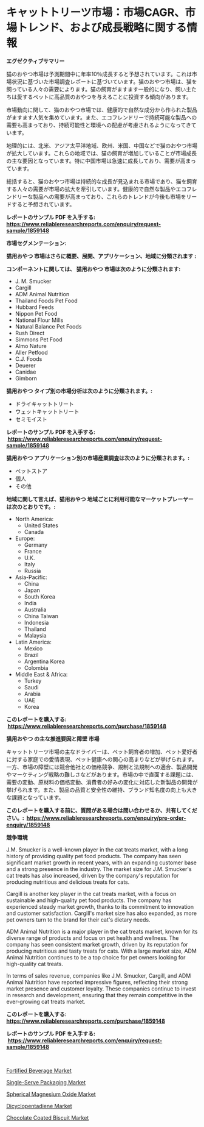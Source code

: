 <p><h1>キャットトリーツ市場：市場CAGR、市場トレンド、および成長戦略に関する情報</h1></p><p><strong>エグゼクティブサマリー</strong></p>
<p><p>猫のおやつ市場は予測期間中に年率10％成長すると予想されています。これは市場状況に基づいた市場調査レポートに基づいています。猫のおやつ市場は、猫を飼っている人々の需要によります。猫の飼育がますます一般的になり、飼い主たちは愛するペットに高品質のおやつを与えることに投資する傾向があります。</p><p>市場動向に関して、猫のおやつ市場では、健康的で自然な成分から作られた製品がますます人気を集めています。また、エコフレンドリーで持続可能な製品への需要も高まっており、持続可能性と環境への配慮が考慮されるようになってきています。</p><p>地理的には、北米、アジア太平洋地域、欧州、米国、中国などで猫のおやつ市場が拡大しています。これらの地域では、猫の飼育が増加していることが市場成長の主な要因となっています。特に中国市場は急速に成長しており、需要が高まっています。</p><p>総括すると、猫のおやつ市場は持続的な成長が見込まれる市場であり、猫を飼育する人々の需要が市場の拡大を牽引しています。健康的で自然な製品やエコフレンドリーな製品への需要が高まっており、これらのトレンドが今後も市場をリードすると予想されています。</p></p>
<p><strong>レポートのサンプル PDF を入手する: <a href="https://www.reliableresearchreports.com/enquiry/request-sample/1859148">https://www.reliableresearchreports.com/enquiry/request-sample/1859148</a></strong></p>
<p><strong>市場セグメンテーション:</strong></p>
<p><strong> 猫用おやつ 市場はさらに概要、展開、アプリケーション、地域に分類されます :</strong></p>
<p><strong>コンポーネントに関しては、 猫用おやつ 市場は次のように分類されます: &nbsp;</strong></p>
<p><ul><li>J. M. Smucker</li><li>Cargill</li><li>ADM Animal Nutrition</li><li>Thailand Foods Pet Food</li><li>Hubbard Feeds</li><li>Nippon Pet Food</li><li>National Flour Mills</li><li>Natural Balance Pet Foods</li><li>Rush Direct</li><li>Simmons Pet Food</li><li>Almo Nature</li><li>Aller Petfood</li><li>C.J. Foods</li><li>Deuerer</li><li>Canidae</li><li>Gimborn</li></ul></p>
<p><strong> 猫用おやつ タイプ別の市場分析は次のように分類されます。:</strong></p>
<p><ul><li>ドライキャットトリート</li><li>ウェットキャットトリート</li><li>セミモイスト</li></ul></p>
<p><strong>レポートのサンプル PDF を入手する: &nbsp;<a href="https://www.reliableresearchreports.com/enquiry/request-sample/1859148">https://www.reliableresearchreports.com/enquiry/request-sample/1859148</a></strong></p>
<p><strong> 猫用おやつ アプリケーション別の市場産業調査は次のように分類されます。:</strong></p>
<p><ul><li>ペットストア</li><li>個人</li><li>その他</li></ul></p>
<p><strong>地域に関して言えば、猫用おやつ 地域ごとに利用可能なマーケットプレーヤーは次のとおりです。:</strong></p>
<p><ul>
    <li>
        North America:
        <ul>
            <li>United States</li>
            <li>Canada</li>
        </ul>
    </li>
    <li>
        Europe:
        <ul>
            <li>Germany</li>
            <li>France</li>
            <li>U.K.</li>
            <li>Italy</li>
            <li>Russia</li>
        </ul>
    </li>
    <li>
        Asia-Pacific:
        <ul>
            <li>China</li>
            <li>Japan</li>
            <li>South Korea</li>
            <li>India</li>
            <li>Australia</li>
            <li>China Taiwan</li>
            <li>Indonesia</li>
            <li>Thailand</li>
            <li>Malaysia</li>
        </ul>
    </li>
    <li>
        Latin America:
        <ul>
            <li>Mexico</li>
            <li>Brazil</li>
            <li>Argentina Korea</li>
            <li>Colombia</li>
        </ul>
    </li>
    <li>
        Middle East & Africa:
        <ul>
            <li>Turkey</li>
            <li>Saudi</li>
            <li>Arabia</li>
            <li>UAE</li>
            <li>Korea</li>
        </ul>
    </li>
    </ul></p>
<p><strong>このレポートを購入する: &nbsp;<a href="https://www.reliableresearchreports.com/purchase/1859148">https://www.reliableresearchreports.com/purchase/1859148</a></strong></p>
<p><strong>猫用おやつ の主な推進要因と障壁 市場</strong></p>
<p><p>キャットトリーツ市場の主なドライバーは、ペット飼育者の増加、ペット愛好者に対する家庭での愛情表現、ペット健康への関心の高まりなどが挙げられます。一方、市場の障壁には競合他社との価格競争、規制と法規制への適合、製品開発やマーケティング戦略の難しさなどがあります。市場の中で直面する課題には、需要の変動、原材料の価格変動、消費者の好みの変化に対応した新製品の開発が挙げられます。また、製品の品質と安全性の維持、ブランド知名度の向上も大きな課題となっています。</p></p>
<p><strong>このレポートを購入する前に、質問がある場合は問い合わせるか、共有してください。:&nbsp; <a href="https://www.reliableresearchreports.com/enquiry/pre-order-enquiry/1859148">https://www.reliableresearchreports.com/enquiry/pre-order-enquiry/1859148</a></strong></p>
<p><strong>競争環境</strong></p>
<p><p>J.M. Smucker is a well-known player in the cat treats market, with a long history of providing quality pet food products. The company has seen significant market growth in recent years, with an expanding customer base and a strong presence in the industry. The market size for J.M. Smucker's cat treats has also increased, driven by the company's reputation for producing nutritious and delicious treats for cats.</p><p>Cargill is another key player in the cat treats market, with a focus on sustainable and high-quality pet food products. The company has experienced steady market growth, thanks to its commitment to innovation and customer satisfaction. Cargill's market size has also expanded, as more pet owners turn to the brand for their cat's dietary needs.</p><p>ADM Animal Nutrition is a major player in the cat treats market, known for its diverse range of products and focus on pet health and wellness. The company has seen consistent market growth, driven by its reputation for producing nutritious and tasty treats for cats. With a large market size, ADM Animal Nutrition continues to be a top choice for pet owners looking for high-quality cat treats.</p><p>In terms of sales revenue, companies like J.M. Smucker, Cargill, and ADM Animal Nutrition have reported impressive figures, reflecting their strong market presence and customer loyalty. These companies continue to invest in research and development, ensuring that they remain competitive in the ever-growing cat treats market.</p></p>
<p><strong>このレポートを購入する: &nbsp; <a href="https://www.reliableresearchreports.com/purchase/1859148">https://www.reliableresearchreports.com/purchase/1859148</a></strong></p>
<p><strong>レポートのサンプル PDF を入手する: &nbsp;<a href="https://www.reliableresearchreports.com/enquiry/request-sample/1859148">https://www.reliableresearchreports.com/enquiry/request-sample/1859148</a></strong><strong></strong></p>
<p>&nbsp;</p>
<p><p><a href="https://view.publitas.com/reportprime-1/fortified-beverage-market-size-furnishes-valuable-information-encompassing-market-share-market-trends-and-projections-spanning-from-2024-to-2031/">Fortified Beverage Market</a></p><p><a href="https://simplistic-meeting-7ee.notion.site/Global-Single-Serve-Packaging-Market-by-Types-Applications-and-Major-Players-with-Regional-Growth-887caa47ff8b411db3d33106f481baf0">Single-Serve Packaging Market</a></p><p><a href="https://issuu.com/reportprime-2/docs/spherical-magnesium-oxide-market-size-2030.pptx">Spherical Magnesium Oxide Market</a></p><p><a href="https://github.com/CliffMedina6/Market-Research-Report-List-3/blob/main/dicyclopentadiene-market.md">Dicyclopentadiene Market</a></p><p><a href="https://view.publitas.com/reportprime-1/chocolate-coated-biscuit-market-research-report-unlocks-analysis-on-the-market-financial-status-market-size-and-market-revenue-upto-2031/">Chocolate Coated Biscuit Market</a></p></p>